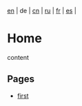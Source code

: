 [en]() | 
de | 
[cn](https://github.com/klmhsb42/wiki-translate/blob/main/cn/index.md) | 
[ru](https://github.com/klmhsb42/wiki-translate/blob/main/ru/index.md) | 
[fr](https://github.com/klmhsb42/wiki-translate/blob/main/fr/index.md) | 
[es](https://github.com/klmhsb42/wiki-translate/blob/main/es/index.md) | 

# Home

content

## Pages

* [first](https://github.com/klmhsb42/wiki-translate/blob/main/de/content/first.md)
